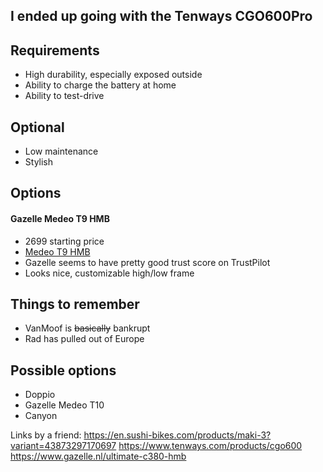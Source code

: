 ## I ended up going with the Tenways CGO600Pro

## Requirements
* High durability, especially exposed outside
* Ability to charge the battery at home
* Ability to test-drive

## Optional
* Low maintenance
* Stylish

## Options

#### Gazelle Medeo T9 HMB
* 2699 starting price
* [Medeo T9 HMB](https://www.gazelle.nl/medeo-t9-hmb)
* Gazelle seems to have pretty good trust score on TrustPilot
* Looks nice, customizable high/low frame

## Things to remember
* VanMoof is ~~basically~~ bankrupt
* Rad has pulled out of Europe


## Possible options
* Doppio
* Gazelle Medeo T10
* Canyon

Links by a friend:
https://en.sushi-bikes.com/products/maki-3?variant=43873297170697
https://www.tenways.com/products/cgo600
https://www.gazelle.nl/ultimate-c380-hmb